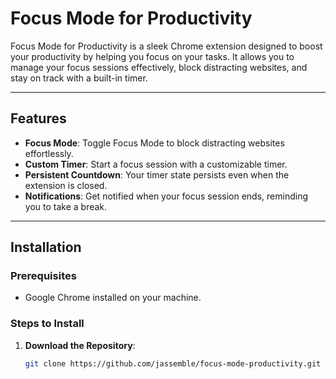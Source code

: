 # Focus Mode for Productivity

Focus Mode for Productivity is a sleek Chrome extension designed to boost your productivity by helping you focus on your tasks. It allows you to manage your focus sessions effectively, block distracting websites, and stay on track with a built-in timer.

---

## Features

- **Focus Mode**: Toggle Focus Mode to block distracting websites effortlessly.
- **Custom Timer**: Start a focus session with a customizable timer.
- **Persistent Countdown**: Your timer state persists even when the extension is closed.
- **Notifications**: Get notified when your focus session ends, reminding you to take a break.

---

## Installation

### Prerequisites

- Google Chrome installed on your machine.

### Steps to Install

1. **Download the Repository**:
   ```bash
   git clone https://github.com/jassemble/focus-mode-productivity.git
   ```
